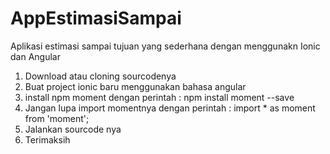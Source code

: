 # AppEstimasiSampai
Aplikasi estimasi sampai tujuan yang sederhana dengan menggunakn Ionic dan Angular

1. Download atau cloning sourcodenya
2. Buat project ionic baru menggunakan bahasa angular
3. install npm moment dengan perintah : npm install moment --save
4. Jangan lupa import momentnya dengan perintah : import * as moment from 'moment';
5. Jalankan sourcode nya
6. Terimaksih

